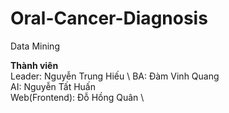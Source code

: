 # Oral-Cancer-Diagnosis
Data Mining

**Thành viên** \
Leader: Nguyễn Trung Hiếu \ 
BA: Đàm Vinh Quang \
AI: Nguyễn Tất Huấn \
Web(Frontend): Đỗ Hồng Quân \
